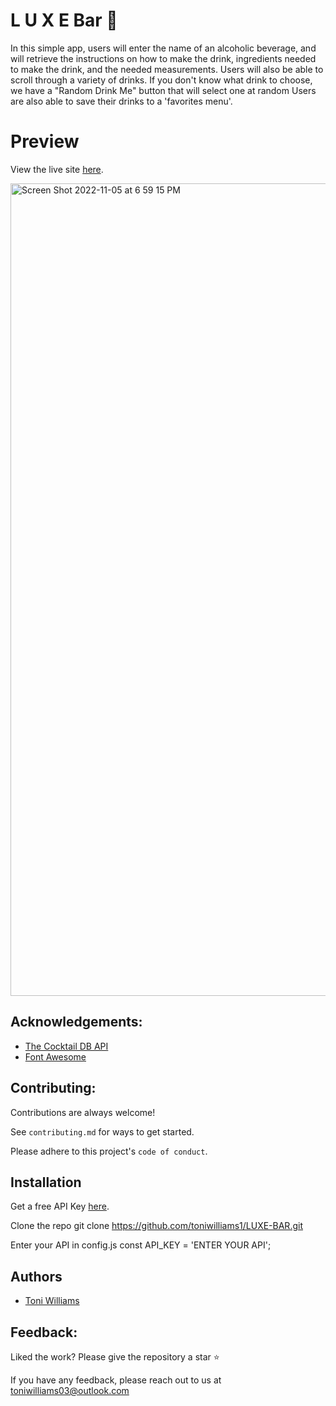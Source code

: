 # L U X E Bar 🍹
In this simple app, users will enter the name of an alcoholic beverage, and will retrieve the instructions on how to make the drink, ingredients needed to make the drink, and the needed measurements. Users will also be able to scroll through a variety of drinks. If you don't know what drink to choose, we have a "Random Drink Me" button that will select one at random Users are also able to save their drinks to a 'favorites menu'. 


# Preview 
View the live site [here](https://luxebar.netlify.app/).

<img width="1300" alt="Screen Shot 2022-11-05 at 6 59 15 PM" src="https://user-images.githubusercontent.com/100317017/200144572-3ae0bdbd-ac54-4483-a0ce-d463ceb8958b.png">


## Acknowledgements:

 - [The Cocktail DB API](https://www.thecocktaildb.com/)
 - [Font Awesome](https://fontawesome.com/)


## Contributing:

Contributions are always welcome!

See `contributing.md` for ways to get started.

Please adhere to this project's `code of conduct`.

## Installation

Get a free API Key [here](https://www.thecocktaildb.com/api.php).

Clone the repo git clone https://github.com/toniwilliams1/LUXE-BAR.git

Enter your API in config.js const API_KEY = 'ENTER YOUR API';

## Authors

- [Toni Williams](https://www.github.com/toniwilliams1)

## Feedback:

Liked the work? Please give the repository a star ⭐️

If you have any feedback, please reach out to us at toniwilliams03@outlook.com



